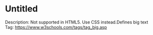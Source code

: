 # Untitled

Description: Not supported in HTML5. Use CSS instead.Defines big text
Tag: https://www.w3schools.com/tags/tag_big.asp